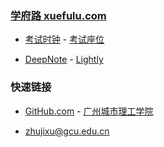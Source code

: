 ### **[学府路 xuefulu.com](http://xuefulu.com/)**

+ [考试时钟](http://508cst.gcu.edu.cn/clock/) - [考试座位](http://508cst.gcu.edu.cn/seat/)

+ [DeepNote](https://deepnote.com/sign-in) - [Lightly](https://lightly.teamcode.com/login)

### **快速链接**
+ [GitHub.com](https://github.com/login) - [广州城市理工学院](https://www.gcu.edu.cn/)

+ <zhujixu@gcu.edu.cn>
